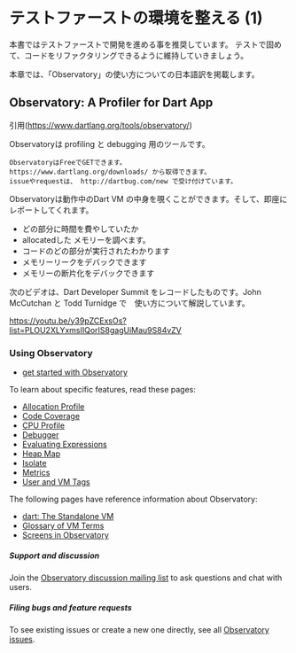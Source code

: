 # テストファーストの環境を整える (1)

本書ではテストファーストで開発を進める事を推奨しています。
テストで固めて、コードをリファクタリングできるように維持していきましょう。

本章では、「Observatory」の使い方についての日本語訳を掲載します。

## Observatory: A Profiler for Dart App
引用(https://www.dartlang.org/tools/observatory/)

Observatoryは profiling と debugging 用のツールです。

```
ObservatoryはFreeでGETできます。
https://www.dartlang.org/downloads/ から取得できます。
issueやrequestは、 http://dartbug.com/new で受け付けています。
```

Observatoryは動作中のDart VM の中身を覗くことができます。そして、即座にレポートしてくれます。

* どの部分に時間を費やしていたか
* allocatedした メモリーを調べます。
* コードのどの部分が実行されたわかります
* メモリーリークをデバックできます
* メモリーの断片化をデバックできます


次のビデオは、Dart Developer Summit をレコードしたものです。John McCutchan と Todd Turnidge で　使い方について解説しています。

https://youtu.be/y39pZCExsOs?list=PLOU2XLYxmsIIQorIS8gagUiMau9S84vZV


### Using Observatory
* [get started with Observatory](Observatory_GetStarted.md)

To learn about specific features, read these pages:

* [Allocation Profile](https://www.dartlang.org/tools/observatory/allocation-profile.html)
* [Code Coverage](https://www.dartlang.org/tools/observatory/code-coverage.html)
* [CPU Profile](https://www.dartlang.org/tools/observatory/cpu-profile.html)
* [Debugger](https://www.dartlang.org/tools/observatory/debugger.html)
* [Evaluating Expressions](https://www.dartlang.org/tools/observatory/evaluate.html)
* [Heap Map](https://www.dartlang.org/tools/observatory/heap-map.html)
* [Isolate](https://www.dartlang.org/tools/observatory/isolate.html)
* [Metrics](https://www.dartlang.org/tools/observatory/metrics.html)
* [User and VM Tags](https://www.dartlang.org/tools/observatory/tags.html)
 
The following pages have reference information about Observatory:

* [dart: The Standalone VM](https://www.dartlang.org/tools/dart-vm/#observatory)
* [Glossary of VM Terms](https://www.dartlang.org/tools/observatory/glossary.html)
* [Screens in Observatory](https://www.dartlang.org/tools/observatory/screens.html)

##### Support and discussion

Join the [Observatory discussion mailing list](https://groups.google.com/a/dartlang.org/forum/#!forum/observatory-discuss) to ask questions and chat with users.

##### Filing bugs and feature requests
To see existing issues or create a new one directly, see all [Observatory issues](https://github.com/dart-lang/sdk/labels/Area-Observatory).